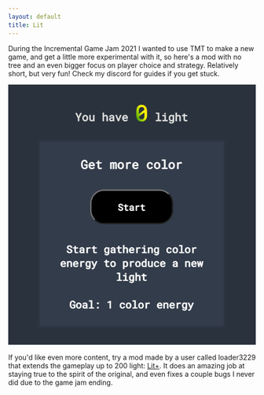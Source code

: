 ```yaml
---
layout: default
title: Lit
---
```

During the Incremental Game Jam 2021 I wanted to use TMT to make a new game, and get a little more experimental with it, so here's a mod with no tree and an even bigger focus on player choice and strategy. Relatively short, but very fun! Check my discord for guides if you get stuck.

[![](/assets/tmt-assets/lit.png)](http://thepaperpilot.org/lit/)

If you'd like even more content, try a mod made by a user called loader3229 that extends the gameplay up to 200 light: [Lit+](https://qq1010903229.github.io/lit/). It does an amazing job at staying true to the spirit of the original, and even fixes a couple bugs I never did due to the game jam ending.
